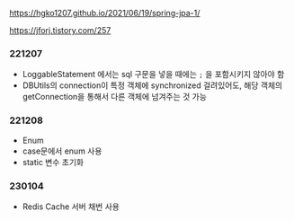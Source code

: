 https://hgko1207.github.io/2021/06/19/spring-jpa-1/



https://jforj.tistory.com/257



### 221207

- LoggableStatement 에서는 sql 구문을 넣을 때에는 `;` 을 포함시키지 않아야 함
- DBUtils의 connection이 특정 객체에 synchronized 걸려있어도, 해당 객체의 getConnection을 통해서 다른 객체에 넘겨주는 것 가능





### 221208

- Enum 
- case문에서 enum 사용
- static 변수 초기화



### 230104

- Redis Cache 서버 채번 사용

















